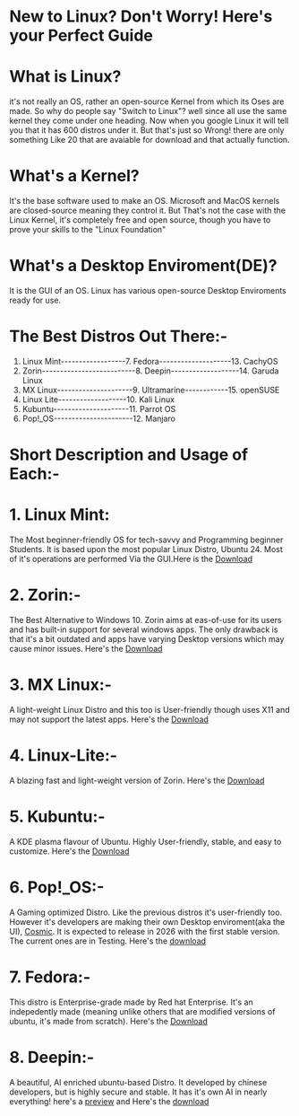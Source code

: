 # New to Linux? Don't Worry! Here's your Perfect Guide

# What is Linux?
it's not really an OS, rather an open-source Kernel from which its Oses are made. So why do people say "Switch to Linux"? well since all use the same kernel they come under one heading. Now when you google Linux it will tell you that it has 600 distros under it. But that's just so Wrong! there are only something Like 20 that are avaiable for download and that actually function.

# What's a Kernel?
It's the base software used to make an OS. Microsoft and MacOS kernels are closed-source meaning they control it. But That's not the case with the Linux Kernel, it's completely free and open source, though you have to prove your skills to the "Linux Foundation"

# What's a Desktop Enviroment(DE)?
It is the GUI of an OS. Linux has various open-source Desktop Enviroments ready for use.

# The Best Distros Out There:-
1. Linux Mint------------------7. Fedora--------------------13. CachyOS
2. Zorin--------------------------8. Deepin-------------------14. Garuda Linux
3. MX Linux---------------------9. Ultramarine------------15. openSUSE
4. Linux Lite-------------------10. Kali Linux
5. Kubuntu---------------------11. Parrot OS
6. Pop!_OS----------------------12. Manjaro

# Short Description and Usage of Each:-

# 1. Linux Mint:
The Most beginner-friendly OS for tech-savvy and Programming beginner Students. It is based upon the most popular Linux Distro, Ubuntu 24. Most of it's operations are performed Via the GUI.Here is the [Download](https://linuxmint.com/)

# 2. Zorin:-
The Best Alternative to Windows 10. Zorin aims at eas-of-use for its users and has built-in support for several windows apps. The only drawback is that it's a bit outdated and apps have varying Desktop versions which may cause minor issues. Here's the [Download](https://zorin.com/os/)

# 3. MX Linux:-
A light-weight Linux Distro and this too is User-friendly though uses X11 and may not support the latest apps. Here's the [Download](https://mxlinux.org/)

# 4. Linux-Lite:-
A blazing fast and light-weight version of Zorin. Here's the [Download](https://www.linuxliteos.com/)

# 5. Kubuntu:-
A KDE plasma flavour of Ubuntu. Highly User-friendly, stable, and easy to customize. Here's the [Download](https://kubuntu.org/)

# 6. Pop!_OS:-
A Gaming optimized Distro. Like the previous distros it's user-friendly too. However it's developers are making their own Desktop enviroment(aka the UI), [Cosmic](https://system76.com/cosmic/?srsltid=AfmBOoq0TOWHLpWNAYuA1pWXVWv8yQeJ97rZKHmeGJFimU5QcyAmeGgV). It is expected to release in 2026 with the first stable version. The current ones are in Testing. Here's the [download](https://system76.com/pop/?srsltid=AfmBOopKJCOk8UxZzkef_vkXHZ40iiIKOMFJ0lL_EUrx8mavXngfUcd-)

# 7. Fedora:-
This distro is Enterprise-grade made by Red hat Enterprise. It's an indepedently made (meaning unlike others that are modified versions of ubuntu, it's made from scratch). Here's the [Download](https://fedoraproject.org/)

# 8. Deepin:-
A beautiful, AI enriched ubuntu-based Distro. It developed by chinese developers, but is highly secure and stable. It has it's own AI in nearly everything! here's a [preview](https://www.youtube.com/watch?v=N1fmzR4ersE) and Here's the [download](https://www.deepin.org/index/en)
